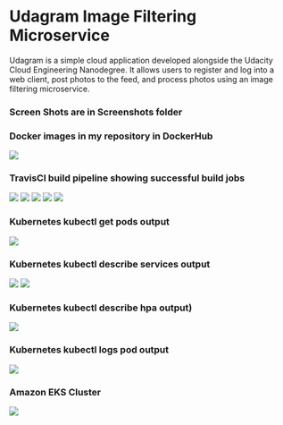 # Udagram Image Filtering Microservice

Udagram is a simple cloud application developed alongside the Udacity Cloud Engineering Nanodegree. It allows users to register and log into a web client, post photos to the feed, and process photos using an image filtering microservice.





### Screen Shots are in Screenshots folder

### Docker images in my repository in DockerHub
![](./Screenshots/docker_hub_repo.png)

### TravisCI build pipeline showing successful build jobs
![](./Screenshots/travis_api_feed.PNG)
![](./Screenshots/travis_api_feed2.PNG)
![](./Screenshots/travis_api_user.PNG)
![](./Screenshots/travis_frontend.PNG)
![](./Screenshots/travis_api_reverse_proxy.png)

### Kubernetes kubectl get pods output
![](./Screenshots/podsDeployed.png)

### Kubernetes kubectl describe services output
![](./Screenshots/describeServices.PNG)
![](./Screenshots/describeServices2.PNG)

### Kubernetes kubectl describe hpa output)
![](./Screenshots/describe_hpa.PNG)

### Kubernetes kubectl logs pod output
![](./Screenshots/kubectl_logs.PNG)

### Amazon EKS Cluster
![](./Screenshots/eks_cluster.png)



